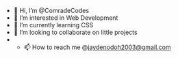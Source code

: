 - 👋 Hi, I’m @ComradeCodes
- 👀 I’m interested in Web Development
- 🌱 I’m currently learning CSS
- 💞️ I’m looking to collaborate on little projects
- - 📫 How to reach me @jaydenodoh2003@gmail.com

<!---
ComradeCodes/ComradeCodes is a ✨ special ✨ repository because its `README.md` (this file) appears on your GitHub profile.
You can click the Preview link to take a look at your changes.
--->

